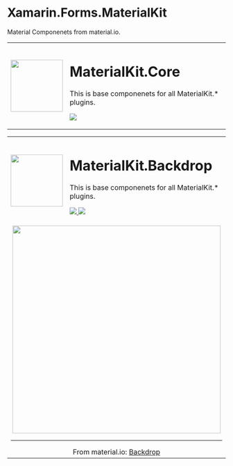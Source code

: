 # Xamarin.Forms.MaterialKit

Material Componenets from material.io.



<table>
<tr>
	<td> <img src="http://enisnecipoglu.com/Plugins/materialkit_core.png" width="120" /></td>
	<td> 
		<h1> MaterialKit.Core </h1>
		<p> This is base componenets for all MaterialKit.* plugins. </p>
        <p> <a href="https://www.nuget.org/packages/MaterialKit.Core/" rel="nofollow">
            <img src="https://img.shields.io/badge/Nuget-1.0.0-blue.svg" style="max-width:100%;">
         </a>  
        </p> 
	</td>
</tr>
</table>


<table>
<tr>
	<td> <img src="http://enisnecipoglu.com/Plugins/materialkit_backdrop.png" width="120" /></td>
	<td> 
		<h1> MaterialKit.Backdrop </h1>
		<p> This is base componenets for all MaterialKit.* plugins. </p>
        <p> 
            <a href="https://www.nuget.org/packages/MaterialKit.Backdrop/" rel="nofollow">
                <img src="https://img.shields.io/badge/Nuget-1.0.0-blue.svg" style="max-width:100%;">
            </a>  
             <a href="#" rel="nofollow">
                <img src="https://img.shields.io/badge/Visit-WiKi-orange.svg" style="max-width:100%;">
            </a>  
        </p> 
	</td>
</tr>
<tr>
<td colspan="2"> 

<center> 
  <img src="https://media.giphy.com/media/1xlo1b4afWmTOBIFG3/giphy.gif" height="480"/>
    <hr/>
 From material.io:
 <a href="https://material.io/design/components/backdrop.html">Backdrop</a>
</center>

</td>
</tr>
</table>


